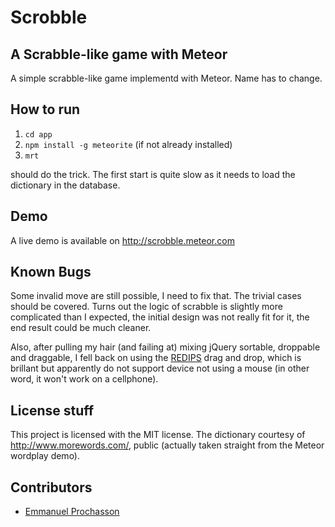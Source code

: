 # Scrobble
## A Scrabble-like game with Meteor

A simple scrabble-like game implementd with Meteor. Name has to change.

## How to run

1. `cd app`
2. `npm install -g meteorite` (if not already installed)
3. `mrt`

should do the trick. The first start is quite slow as it needs to load the dictionary in the database.

## Demo

A live demo is available on http://scrobble.meteor.com

## Known Bugs

Some invalid move are still possible, I need to fix that. The trivial cases should be covered. Turns out the logic of scrabble is slightly more complicated than I expected, the initial design was not really fit for it, the end result could be much cleaner.

Also, after pulling my hair (and failing at) mixing jQuery sortable, droppable and draggable, I fell back on using the [REDIPS](http://www.redips.net/javascript/drag-and-drop-table-content/) drag and drop, which is brillant but apparently do not support device not using a mouse (in other word, it won't work on a cellphone).

## License stuff

This project is licensed with the MIT license.
The dictionary courtesy of http://www.morewords.com/, public (actually taken straight from the Meteor wordplay demo).

## Contributors
- [Emmanuel Prochasson](https://github.com/eprochasson/)
